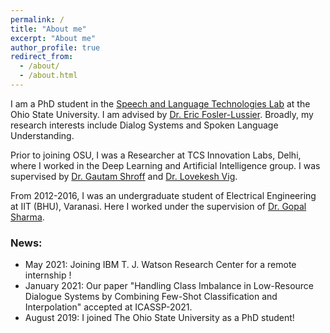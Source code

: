 ```yaml
---
permalink: /
title: "About me"
excerpt: "About me"
author_profile: true
redirect_from: 
  - /about/
  - /about.html
---
```

I am a PhD student in the [Speech and Language Technologies Lab](https://osu-slatelab.github.io/) at the Ohio State University. I am advised by [Dr. Eric Fosler-Lussier](https://efosler.github.io/). Broadly, my research interests include Dialog Systems and Spoken Language Understanding.
 
Prior to joining OSU, I was a Researcher at TCS Innovation Labs, Delhi, where I worked in the Deep Learning and Artificial Intelligence group. I was supervised by [Dr. Gautam Shroff](https://www.linkedin.com/in/gautam-shroff-066901/) and [Dr. Lovekesh Vig](https://sites.google.com/site/lovekeshhome/).
 
From 2012-2016, I was an undergraduate student of Electrical Engineering at IIT (BHU), Varanasi. Here I worked under the supervision of [Dr. Gopal Sharma](https://www.iitbhu.ac.in/dept/eee/people/gsharmaeee).

### News:
* May 2021: Joining IBM T. J. Watson Research Center for a remote internship !
* January 2021: Our paper "Handling Class Imbalance in Low-Resource Dialogue Systems by Combining Few-Shot Classification and Interpolation" accepted at ICASSP-2021.
* August 2019: I joined The Ohio State University as a PhD student!
